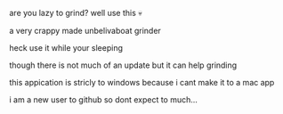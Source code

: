 are you lazy to grind? well use this :skull:

a very crappy made unbelivaboat grinder

heck use it while your sleeping 

though there is not much of an update but it can help grinding

this appication is stricly to windows because i cant make it to a mac app

i am a new user to github so dont expect to much...
